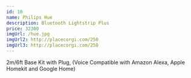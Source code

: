 ```yaml
---
id: 10
name: Philips Hue
description: Bluetooth Lightstrip Plus
price: 32300
imgUrl: /hue.jpg
imgUrl2: http://placecorgi.com/250
imgUrl3: http://placecorgi.com/250
---
```


2m/6ft Base Kit with Plug, (Voice Compatible with Amazon Alexa, Apple Homekit and Google Home)
